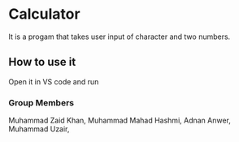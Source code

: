 # Calculator
It is a progam that takes user input of character and two numbers.

## How to use it
Open it in VS code and run

### Group Members
Muhammad Zaid Khan,
 Muhammad Mahad Hashmi,
 Adnan Anwer,
 Muhammad Uzair,
